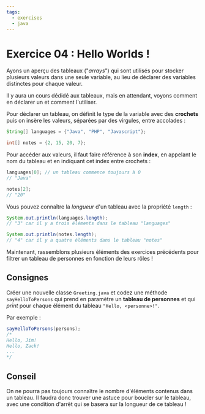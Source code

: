 ```yaml
---
tags:
  - exercises
  - java
---
```


# Exercice 04 : Hello World**s** !

Ayons un aperçu des tableaux ("_arrays_") qui sont utilisés pour stocker plusieurs valeurs dans une seule variable, au lieu de déclarer des variables distinctes pour chaque valeur.

Il y aura un cours dédidé aux tableaux, mais en attendant, voyons comment en déclarer un et comment l'utiliser.

Pour déclarer un tableau, on définit le type de la variable avec des **crochets** puis on insère les valeurs, séparées par des virgules, entre accolades :

```java
String[] languages = {"Java", "PHP", "Javascript"};

int[] notes = {2, 15, 20, 7};
```

Pour accéder aux valeurs, il faut faire référence à son **index**, en appelant le nom du tableau et en indiquant cet index entre crochets :

```java
languages[0]; // un tableau commence toujours à 0
// "Java"

notes[2];
// "20"
```

Vous pouvez connaître la _longueur_ d'un tableau avec la propriété `length` :

```java
System.out.println(languages.length);
// "3" car il y a trois éléments dans le tableau "languages"

System.out.println(notes.length);
// "4" car il y a quatre éléments dans le tableau "notes"
```

Maintenant, rassemblons plusieurs éléments des exercices précédents pour filtrer un tableau de personnes en fonction de leurs rôles !

## Consignes

Créer une nouvelle classe `Greeting.java` et codez une méthode `sayHelloToPersons` qui prend en paramètre un **tableau de personnes** et qui _print_ pour chaque élément du tableau `"Hello, <personne>!"`.

Par exemple :

```java
sayHelloToPersons(persons);
/*
Hello, Jim!
Hello, Zack!
...
*/
```

## Conseil

On ne pourra pas toujours connaître le nombre d'éléments contenus dans un tableau. Il faudra donc trouver une astuce pour boucler sur le tableau, avec une condition d'arrêt qui se basera sur la longueur de ce tableau !
